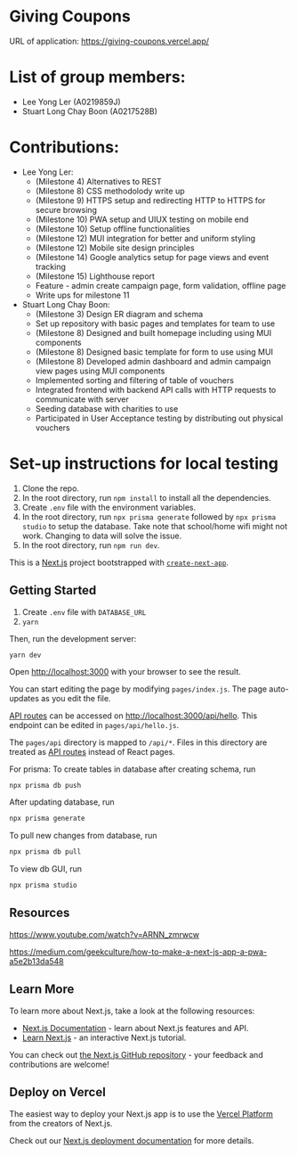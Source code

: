 # Giving Coupons

URL of application: https://giving-coupons.vercel.app/

# List of group members:

- Lee Yong Ler (A0219859J)
- Stuart Long Chay Boon (A0217528B)

# Contributions:

- Lee Yong Ler:
  - (Milestone 4) Alternatives to REST
  - (Milestone 8) CSS methodolody write up
  - (Milestone 9) HTTPS setup and redirecting HTTP to HTTPS for secure browsing
  - (Milestone 10) PWA setup and UIUX testing on mobile end
  - (Milestone 10) Setup offline functionalities
  - (Milestone 12) MUI integration for better and uniform styling
  - (Milestone 12) Mobile site design principles
  - (Milestone 14) Google analytics setup for page views and event tracking
  - (Milestone 15) Lighthouse report
  - Feature - admin create campaign page, form validation, offline page
  - Write ups for milestone 11
- Stuart Long Chay Boon:
  - (Milestone 3) Design ER diagram and schema
  - Set up repository with basic pages and templates for team to use
  - (Milestone 8) Designed and built homepage including using MUI components
  - (Milestone 8) Designed basic template for form to use using MUI
  - (Milestone 8) Developed admin dashboard and admin campaign view pages using MUI components
  - Implemented sorting and filtering of table of vouchers
  - Integrated frontend with backend API calls with HTTP requests to communicate with server
  - Seeding database with charities to use
  - Participated in User Acceptance testing by distributing out physical vouchers

# Set-up instructions for local testing

1. Clone the repo.
2. In the root directory, run `npm install` to install all the dependencies.
3. Create `.env` file with the environment variables.
4. In the root directory, run `npx prisma generate` followed by `npx prisma studio` to setup the database. Take note that school/home wifi might not work. Changing to data will solve the issue.
5. In the root directory, run `npm run dev`.

This is a [Next.js](https://nextjs.org/) project bootstrapped with [`create-next-app`](https://github.com/vercel/next.js/tree/canary/packages/create-next-app).

## Getting Started

1. Create `.env` file with `DATABASE_URL`
2. `yarn`

Then, run the development server:

```bash
yarn dev
```

Open [http://localhost:3000](http://localhost:3000) with your browser to see the result.

You can start editing the page by modifying `pages/index.js`. The page auto-updates as you edit the file.

[API routes](https://nextjs.org/docs/api-routes/introduction) can be accessed on [http://localhost:3000/api/hello](http://localhost:3000/api/hello). This endpoint can be edited in `pages/api/hello.js`.

The `pages/api` directory is mapped to `/api/*`. Files in this directory are treated as [API routes](https://nextjs.org/docs/api-routes/introduction) instead of React pages.

For prisma:
To create tables in database after creating schema, run

```bsh
npx prisma db push
```

After updating database, run

```bash
npx prisma generate
```

To pull new changes from database, run

```bash
npx prisma db pull
```

To view db GUI, run

```bash
npx prisma studio
```

## Resources

https://www.youtube.com/watch?v=ARNN_zmrwcw

https://medium.com/geekculture/how-to-make-a-next-js-app-a-pwa-a5e2b13da548

## Learn More

To learn more about Next.js, take a look at the following resources:

- [Next.js Documentation](https://nextjs.org/docs) - learn about Next.js features and API.
- [Learn Next.js](https://nextjs.org/learn) - an interactive Next.js tutorial.

You can check out [the Next.js GitHub repository](https://github.com/vercel/next.js/) - your feedback and contributions are welcome!

## Deploy on Vercel

The easiest way to deploy your Next.js app is to use the [Vercel Platform](https://vercel.com/new?utm_medium=default-template&filter=next.js&utm_source=create-next-app&utm_campaign=create-next-app-readme) from the creators of Next.js.

Check out our [Next.js deployment documentation](https://nextjs.org/docs/deployment) for more details.
